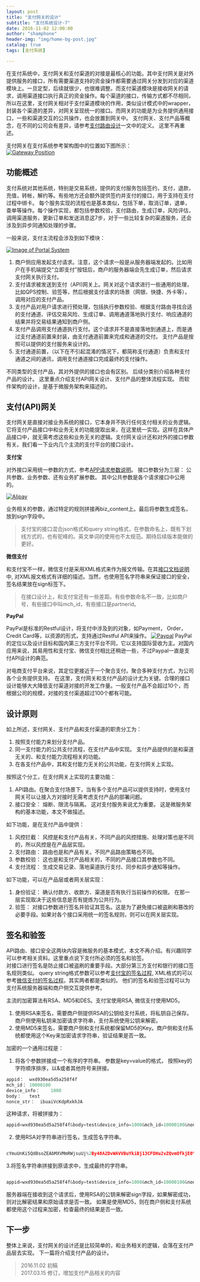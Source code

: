 ```yaml
---
layout: post
title: "支付网关的设计"
subtitle: "支付系统设计-7"
date: 2016-11-02 12:00:00
author: "shamphone"
header-img: "img/home-bg-post.jpg"
catalog: true
tags: [支付系统]

---
```


在支付系统中，支付网关和支付渠道的对接是最核心的功能。其中支付网关是对外提供服务的接口，所有需要渠道支持的资金操作都需要通过网关分发到对应的渠道模块上。一旦定型，后续就很少，也很难调整。而支付渠道模块是接收网关的请求，调用渠道接口执行真正的资金操作。每个渠道的接口，传输方式都不尽相同，所以在这里，支付网关相对于支付渠道模块的作用，类似设计模式中的wrapper，封装各个渠道的差异，对网关呈现统一的接口。而网关的功能是为业务提供通用接口，一些和渠道交互的公共操作，也会放置到网关中。
支付网关、支付产品等概念，在不同的公司会有差异，请参考[支付路由设计](http://blog.lixf.cn/essay/2017/02/06/account-9-services/)一文中的定义。 这里不再重述。   

 支付网关在支付系统参考架构图中的位置如下图所示：  
[![Gateway Position](http://blog.lixf.cn/img/in-post/gateway-pos.jpg)](http://blog.lixf.cn/img/in-post/gateway-pos.jpg)

## 功能概述

支付系统对其他系统，特别是交易系统，提供的支付服务包括签约，支付，退款，充值，转帐，解约等。有些地方还会额外提供签约并支付的接口，用于支持在支付过程中绑卡。 每个服务实现的流程也是基本类似，包括下单，取消订单，退单，查单等操作。每个操作实现，都包括参数校验，支付路由，生成订单，风险评估，调用渠道服务，更新订单和发送消息这7步，对于一些比较复杂的渠道服务，还会涉及到异步同通知处理的步骤。

一般来说，支付主流程会涉及到如下模块：

[![Image of Portal System](http://blog.lixf.cn/img/in-post/gateway-arch-2.jpg)](http://blog.lixf.cn/img/in-post/gateway-arch-2.jpg)

1. 商户侧应用发起支付请求。注意，这个请求一般是从服务器端发起的。比如用户在手机端提交“立即支付”按钮后，商户的服务器端会先生成订单，然后请求支付网关执行支付。   
2. 支付请求被发送到支付（API)网关上。网关对这个请求进行一些通用的处理，比如QPS控制、验签等，然后根据支付请求的场景（网银、快捷、外卡等），调用对应的支付产品。   
3. 支付产品对用户请求进行预处理，包括执行参数校验、根据支付路由寻找合适的支付通道、评估交易风险、生成订单、调用通道落地执行支付、响应通道的结果并将交易结果通知到商户侧。  
4. 支付产品调用支付通道执行支付。这个请求并不是直接落地到通道上，而是通过支付通道前置来封装，由支付通道前置来完成和通道的交付。 支付产品是按照可以提供的支付服务来设计的。 
5. 支付通道前置，（以下在不引起混淆的情况下，都简称支付通道）负责和支付通道之间的通讯，调用支付通道接口完成最终的支付操作。   

不同类型的支付产品，其对外提供的接口也会有区别。 后续分类别介绍各种支付产品的设计。 这里重点介绍支付API网关设计、支付产品的整体流程实现。 而软件架构的设计，是基于微服务架构来描述的。 

## 支付(API)网关

支付网关是直接对接业务系统的接口，它本身并不执行任何支付相关的业务逻辑。它将支付产品接口中和业务无关的功能提取出来，在这里统一实现。这样在具体产品接口中，就无需考虑这些和业务无关的逻辑。支付网关设计还和对外的接口参数有关。我们看一下业内几个主流的支付平台的接口设计。

**支付宝** 

对外接口采用统一参数的方式，参考[APP请求参数说明](https://doc.open.alipay.com/docs/doc.htm?spm=a219a.7629140.0.0.8jvvbW&treeId=193&articleId=105465&docType=1)。
接口参数分为三层： 公共参数、业务参数、还有业务扩展参数。 其中公共参数是各个请求接口中公用的。 

[![Alipay](http://blog.lixf.cn/img/in-post/gateway-alipay.png)](http://blog.lixf.cn/img/in-post/gateway-alipay.png)

业务相关的参数，通过特定的规则拼接再biz_content上。最后将参数生成签名，放到sign字段中。 

> 支付宝的接口混合json格式和query string格式，在参数命名上，既有下划线方式的，也有驼峰的。英文单词的使用也不太规范。期待后续版本能做的更好。  

**微信支付** 

和支付宝不一样，微信支付是采用XML格式来作为报文传输。在其[接口文档说明](https://pay.weixin.qq.com/wiki/doc/api/app/app.php?chapter=4_1)中, 对XML报文格式有详细的描述。当然，也使用签名字符串来保证接口的安全，签名结果放在sign标签下。 

> 在接口设计上，和支付宝还有一些差距。有些参数命名不一致，比如商户号，有些接口中叫mch_id，有些接口是partnerid。

**PayPal**

PayPal是标准的Restful设计，将支付中涉及到的对象，如Payment， Order， Credit Card等，以资源的形式，支持通过Restful API来操作。 
[![Paypal](http://blog.lixf.cn/img/in-post/gateway-paypal.jpg)](http://blog.lixf.cn/img/in-post/gateway-paypal.jpg)
PayPal的定位以及设计目标和国内第三方支付平台不同，它以支持国际营收为主。对国内应用来说，其易用性和支付宝、微信支付相比还稍逊一些，不过Paypal一直是支付API设计的典范。 

对电商支付平台来说，其定位更接近于一个聚合支付。聚合多种支付方式，为公司各个业务提供支持。 在这里，支付网关和支付产品的设计尤为关键。合理的接口设计能够大大降低支付渠道对接的开发工作量。一般支付产品不会超过10个，而根据公司的规模，对接的支付渠道超过100个都有可能。

## 设计原则

如上所述，支付网关、支付产品和支付渠道的职责分工为：
1. 按照支付能力来划分支付产品。   
2. 同一支付能力的公共支付流程，在支付产品中实现。 支付产品提供的是和渠道无关的、和支付能力流程相关的功能。  
3. 在各支付产品中，其和支付能力无关的公共功能，在支付网关上实现。 

按照这个分工，在支付网关上实现的主要功能：
1. API路由。在聚合支付场景下，当有多个支付产品可以提供支持时，使用支付网关可以让接入方对接时无需考虑支付产品的部署问题。 
2. 接口安全： 熔断、限流与隔离。 这对支付服务来说尤为重要。 这是微服务架构的基本功能，本文不做描述。 

如下功能，是在支付产品中提供：
1. 风控拦截： 风控是和支付产品有关，不同产品的风控措施、处理对策也是不同的，所以风控是在产品层实现。 
2. 支付路由： 路由也是和产品有关。不同产品路由策略也不同。 
3. 参数校验： 这也是和支付产品相关的，不同的产品接口其参数也不同。 
4. 支付流程： 生成交易记录、落地渠道执行支付、同步和异步通知等操作。

如下功能，可以在产品层或者网关层实现：
1. 身份验证： 确认付款方、收款方、渠道是否有执行当前操作的权限。 在那一层实现取决于这些信息是否有提炼为公共行为。
2. 验签： 对接口参数进行签名并验证其签名。这是为了避免接口被盗刷和篡改的必要手段。如果对各个接口采用统一的签名规则，则可以在网关层实现。

## 签名和验签

API路由、接口安全这两块内容是微服务的基本模式，本文不再介绍。有兴趣同学可以参考相关资料。这里重点说下支付所必须的签名和验签。   
对接口进行签名是防止接口被盗刷的重要手段。大部分第三方支付和银行的接口签名规则类似。 query string格式参数可以参考[支付宝的签名过程](https://doc.open.alipay.com/docs/doc.htm?spm=a219a.7629140.0.0.SDgN7a&treeId=291&articleId=105971&docType=1), XML格式的可以参考[微信支付的签名过程](https://pay.weixin.qq.com/wiki/doc/api/jsapi.php?chapter=4_3)。其实两者都是类似的。 他们的签名和验签过程可以为支付系统服务器端和商户侧交互提供参考。 

主流的加密算法有RSA、MD5和DES。支付宝使用RSA, 微信支付使用MD5。 

1. 使用RSA来签名，需要商户侧提供RSA的公钥给支付系统，将私钥自己保存。商户侧使用私钥来加密请求字符串，支付系统使用公钥来解密。 
2. 使用MD5来签名，需要商户侧和支付系统都保留MD5的Key。商户侧和支付系统都使用这个Key来加密请求字符串，验证结果是否一致。 

加密的一个通用过程是：

1. 将各个参数拼接成一个有序的字符串。 参数是key=value的格式， 按照key的字符顺序排序，以&或者其他符号来拼接。 

```javascript
appid：	wxd930ea5d5a258f4f
mch_id：	10000100
device_info：	1000
body：	test
nonce_str：	ibuaiVcKdpRxkhJA
```
 这种请求，将被拼接为：

```javascript
appid=wxd930ea5d5a258f4f&body=test&device_info=1000&mch_id=10000100&nonce_str=ibuaiVcKdpRxkhJA
```

2. 使用RSA对字符串进行签名，生成签名字符串。  

```javascript 

cYmuUnKi5QdBsoZEAbMXVMmRWjsuUj%2By48A2DvWAVVBuYkiBj13CFDHu2vZQvmOfkjE0YqCUQE04kqm9Xg3tIX8tPeIGIFtsIyp%2FM45w1ZsDOiduBbduGtRo1XRsvAyVAv2hCrBLLrDI5Vi7uZZ66Lo5J0PpUUWwyQGt0M4cj8g%3D

```

3.将签名字符串拼接到原请求中，生成最终的字符串。

```javascript 

appid=wxd930ea5d5a258f4f&body=test&device_info=1000&mch_id=10000100&nonce_str=ibuaiVcKdpRxkhJA&sign=cYmuUnKi5QdBsoZEAbMXVMmRWjsuUj%2By48A2DvWAVVBuYkiBj13CFDHu2vZQvmOfkjE0YqCUQE04kqm9Xg3tIX8tPeIGIFtsIyp%2FM45w1ZsDOiduBbduGtRo1XRsvAyVAv2hCrBLLrDI5Vi7uZZ66Lo5J0PpUUWwyQGt0M4cj8g%3D

```

服务器端在接收到这个请求后，使用RSA的公钥来解密sign字段，如果解密成功，则对比解密结果和原始请求是否一致。 如果是使用MD5，则在商户侧和支付系统都使用这个过程来加密，检查最终的结果是否一致。 

## 下一步

整体上来说，支付网关的设计还是比较简单的，和业务相关的逻辑，会落在支付产品层去实现。 下一篇将介绍支付产品的设计。 

> 2016.11.02 初稿  
> 2017.03.15 修订，增加支付产品相关的内容
